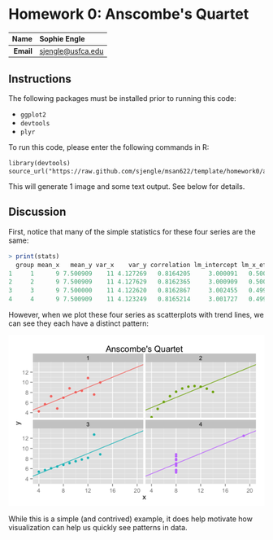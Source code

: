 Homework 0: Anscombe's Quartet
==============================

| **Name**  | Sophie Engle |
|----------:|:-------------|
| **Email** | sjengle@usfca.edu |

## Instructions ##

The following packages must be installed prior to running this code:

- `ggplot2`
- `devtools`
- `plyr`

To run this code, please enter the following commands in R:

```
library(devtools)
source_url("https://raw.github.com/sjengle/msan622/template/homework0/anscombe.r")
```

This will generate 1 image and some text output. See below for details.

## Discussion ##

First, notice that many of the simple statistics for these four series are the same:

```R
> print(stats)
  group mean_x   mean_y var_x    var_y correlation lm_intercept lm_x_effect
1     1      9 7.500909    11 4.127269   0.8164205     3.000091   0.5000909
2     2      9 7.500909    11 4.127629   0.8162365     3.000909   0.5000000
3     3      9 7.500000    11 4.122620   0.8162867     3.002455   0.4997273
4     4      9 7.500909    11 4.123249   0.8165214     3.001727   0.4999091
```

However, when we plot these four series as scatterplots with trend lines, we can see they each have a distinct pattern:

![IMAGE](anscombe_quartet.png)

While this is a simple (and contrived) example, it does help motivate how visualization can help us quickly see patterns in data.
